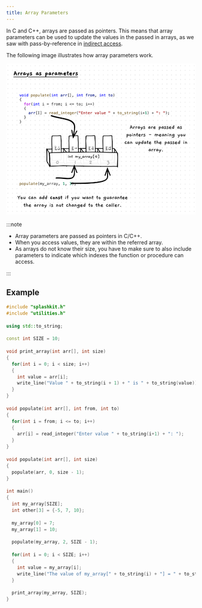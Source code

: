 ```yaml
---
title: Array Parameters
---
```


In C and C++, arrays are passed as pointers. This means that array parameters can be used to update the values in the passed in arrays, as we saw with pass-by-reference in [indirect access](/book/part-2-organised-code/4-indirect-access/0-overview).

The following image illustrates how array parameters work.

![Array parameters visualisation](./images/array-param-pano.png)

:::note

- Array parameters are passed as pointers in C/C++.
- When you access values, they are within the referred array.
- As arrays do not know their size, you have to make sure to also include parameters to indicate which indexes the function or procedure can access.

:::

## Example

```cpp
#include "splashkit.h"
#include "utilities.h"

using std::to_string;

const int SIZE = 10;

void print_array(int arr[], int size)
{
  for(int i = 0; i < size; i++)
  {
    int value = arr[i];
    write_line("Value " + to_string(i + 1) + " is " + to_string(value));
  }
}

void populate(int arr[], int from, int to)
{
  for(int i = from; i <= to; i++)
  {
    arr[i] = read_integer("Enter value " + to_string(i+1) + ": ");
  }
}

void populate(int arr[], int size)
{
  populate(arr, 0, size - 1);
}

int main()
{
  int my_array[SIZE];
  int other[3] = {-5, 7, 10};

  my_array[0] = 7;
  my_array[1] = 10;

  populate(my_array, 2, SIZE - 1);

  for(int i = 0; i < SIZE; i++)
  {
    int value = my_array[i];
    write_line("The value of my_array[" + to_string(i) + "] = " + to_string(value));
  }

  print_array(my_array, SIZE);
}
```
